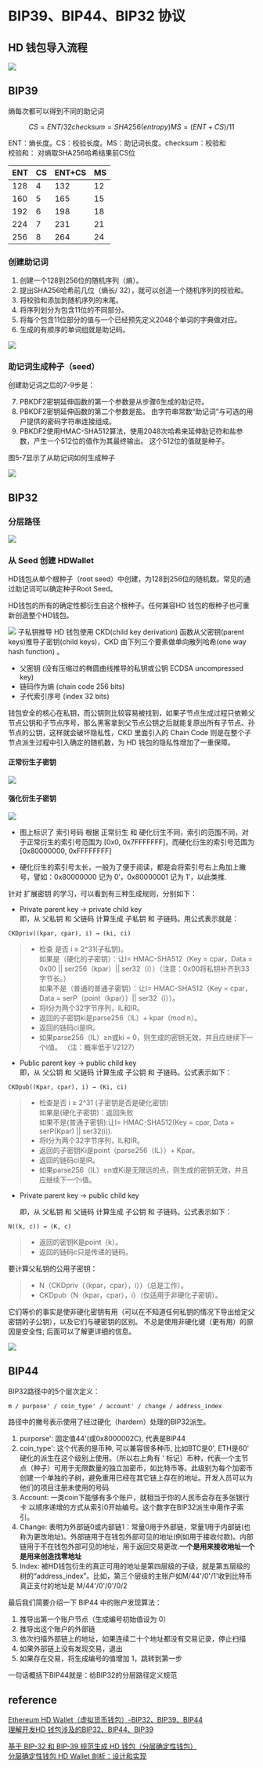 # BIP39、BIP44、BIP32 协议


## HD 钱包导入流程

<!-- <html>
<img src="http://assets.processon.com/chart_image/5d3c0a25e4b0d11c8912ddd6.png"/>
</html> -->
![](../../image/wallet/wallet-BIP.png)

## BIP39
熵每次都可以得到不同的助记词  

```math

CS = ENT /32 

checksum = SHA256(entropy)

MS = (ENT + CS) / 11 
```

ENT：熵长度。CS：校验长度。MS：助记词长度。checksum：校验和  
校验和： 对熵取SHA256哈希结果前CS位

  ENT  | CS | ENT+CS |  MS  
----|--------|------|------
  128  |  4 |   132  |  12  
  160  |  5 |   165  |  15  
  192  |  6 |   198  |  18  
  224  |  7 |   231  |  21  
  256  |  8 |   264  |  24  

### 创建助记词
1. 创建一个128到256位的随机序列（熵）。
2. 提出SHA256哈希前几位（熵长/ 32），就可以创造一个随机序列的校验和。
3. 将校验和添加到随机序列的末尾。
4. 将序列划分为包含11位的不同部分。
5. 将每个包含11位部分的值与一个已经预先定义2048个单词的字典做对应。
6. 生成的有顺序的单词组就是助记码。

<html>
<img src="https://camo.githubusercontent.com/206a23cb52a419ad9a99fb9e195efae3b0ddfe28/687474703a2f2f75706c6f61642d696d616765732e6a69616e7368752e696f2f75706c6f61645f696d616765732f313738353935392d626564343936323433646437353338392e706e673f696d6167654d6f6772322f6175746f2d6f7269656e742f7374726970253743696d61676556696577322f322f772f31323430"/>
</html>

### 助记词生成种子（seed）
创建助记词之后的7-9步是：

7. PBKDF2密钥延伸函数的第一个参数是从步骤6生成的助记符。
8. PBKDF2密钥延伸函数的第二个参数是盐。 由字符串常数“助记词”与可选的用户提供的密码字符串连接组成。
9. PBKDF2使用HMAC-SHA512算法，使用2048次哈希来延伸助记符和盐参数，产生一个512位的值作为其最终输出。 这个512位的值就是种子。

图5-7显示了从助记词如何生成种子 
<html>
<img src="https://camo.githubusercontent.com/bf862c1dddf3bea345b7b2ce053a917c8207ff58/687474703a2f2f75706c6f61642d696d616765732e6a69616e7368752e696f2f75706c6f61645f696d616765732f313738353935392d313535653630343138383837386233392e706e673f696d6167654d6f6772322f6175746f2d6f7269656e742f7374726970253743696d61676556696577322f322f772f31323430"/>
</html>


## BIP32
### 分层路径
<html>
<img src="https://raw.githubusercontent.com/bitcoin/bips/master/bip-0032/derivation.png"/>
</html>

### 从 Seed 创建 HDWallet

HD钱包从单个根种子（root seed）中创建，为128到256位的随机数。常见的通过助记词可以确定种子Root Seed。

HD钱包的所有的确定性都衍生自这个根种子。任何兼容HD 钱包的根种子也可重新创造整个HD钱包。
<html>
<img src="https://camo.githubusercontent.com/3b42f5e3d86302f09bfaa1ed6d20b08b6acbc036/687474703a2f2f75706c6f61642d696d616765732e6a69616e7368752e696f2f75706c6f61645f696d616765732f313738353935392d383338666234343435613164313739632e706e673f696d6167654d6f6772322f6175746f2d6f7269656e742f7374726970253743696d61676556696577322f322f772f31323430"/>
</html>
子私钥推导
HD 钱包使用 CKD(child key derivation) 函数从父密钥(parent keys)推导子密钥(child keys)，CKD 由下列三个要素做单向散列哈希(one way hash function) 。  

- 父密钥 (没有压缩过的椭圆曲线推导的私钥或公钥 ECDSA uncompressed key)
- 链码作为熵 (chain code 256 bits)
- 子代索引序号 (index 32 bits)  

钱包安全的核心在私钥，而公钥则比较容易被找到，如果子节点生成过程只依赖父节点公钥和子节点序号，那么黑客拿到父节点公钥之后就能复原出所有子节点、孙节点的公钥，这样就会破坏隐私性，CKD 里面引入的 Chain Code 则是在整个子节点派生过程中引入确定的随机数，为 HD 钱包的隐私性增加了一重保障。

#### 正常衍生子密钥
<html>
<img src="https://camo.githubusercontent.com/8e6fec24c6180b70c286f68545662e755ad11066/687474703a2f2f75706c6f61642d696d616765732e6a69616e7368752e696f2f75706c6f61645f696d616765732f313738353935392d313232346638663161636433383164342e706e673f696d6167654d6f6772322f6175746f2d6f7269656e742f7374726970253743696d61676556696577322f322f772f31323430"/>
</html>

#### 强化衍生子密钥
<html>
<img src="https://camo.githubusercontent.com/c72e819b4c1419fde00d25465e933766291b1bbe/687474703a2f2f75706c6f61642d696d616765732e6a69616e7368752e696f2f75706c6f61645f696d616765732f313738353935392d646130363336643433623335373965642e706e673f696d6167654d6f6772322f6175746f2d6f7269656e742f7374726970253743696d61676556696577322f322f772f31323430"/>
</html>

-  图上标识了 索引号码 根据 正常衍生 和 硬化衍生不同，索引的范围不同，对于正常衍生的索引号范围为 [0x0, 0x7FFFFFFF]，而硬化衍生的索引号范围为 [0x80000000, 0xFFFFFFFF]  

- 硬化衍生的索引号太长，一般为了便于阅读，都是会将索引号右上角加上撇号，譬如：0x80000000 记为 0’，0x80000001 记为 1’，以此类推.   


针对 扩展密钥 的学习，可以看到有三种生成规则，分别如下：


- Private parent key -> private child key  
  即，从 父私钥 和 父链码 计算生成 子私钥 和 子链码。用公式表示就是：
```
CKDpriv((kpar, cpar), i) → (ki, ci)
```
>- 检查 是否 i ≥ 2^31(子私钥)。   
如果是（硬化的子密钥）：让I= HMAC-SHA512（Key = cpar，Data = 0x00 || ser256（kpar）|| ser32（i））（注意：0x00将私钥补齐到33字节长。）  
如果不是（普通的普通子密钥）：让I= HMAC-SHA512（Key = cpar，Data = serP（point（kpar））|| ser32（i））。
>- 将I分为两个32字节序列，IL和IR。
>- 返回的子密钥ki是parse256（IL）+ kpar（mod n）。
>- 返回的链码ci是IR。
>- 如果parse256（IL）≥n或ki = 0，则生成的密钥无效，并且应继续下一个i值。 （注：概率低于1/2127）


- Public parent key -> public child key  
  即，从 父公钥 和 父链码 计算生成 子公钥 和 子链码。公式表示如下：

```
CKDpub((Kpar, cpar), i) → (Ki, ci)
```

>- 检查是否 i ≥ 2^31 (子密钥是否是硬化密钥)  
如果是(硬化子密钥)：返回失败  
如果不是(普通子密钥):让I= HMAC-SHA512(Key = cpar, Data = serP(Kpar) || ser32(i)).
>- 将I分为两个32字节序列，IL和IR。
>- 返回的子密钥Ki是point（parse256（IL））+ Kpar。
>- 返回的链码ci是IR。
>- 如果parse256（IL）≥n或Ki是无限远的点，则生成的密钥无效，并且应继续下一个i值。
- Private parent key -> public child key  

  即，从 父私钥 和 父链码 计算生成 子公钥 和 子链码。公式表示如下：

```
N((k, c)) → (K, c)
```
>- 返回的密钥K是point（k）。
>- 返回的链码c只是传递的链码。

要计算父私钥的公用子密钥：

>- N（CKDpriv（（kpar，cpar），i））（总是工作）。
>- CKDpub（N（kpar，cpar），i）（仅适用于非硬化子密钥）。

它们等价的事实是使非硬化密钥有用（可以在不知道任何私钥的情况下导出给定父密钥的子公钥），以及它们与硬密钥的区别。 不总是使用非硬化键（更有用）的原因是安全性; 后面可以了解更详细的信息。  



<html>
<img src="https://stevenocean.github.io/2018/09/23/generate-hd-wallet-by-bip39/generate-hd-wallet.jpg"/>
</html>

## BIP44
BIP32路径中的5个层次定义：
```
m / purpose' / coin_type' / account' / change / address_index
```
路径中的撇号表示使用了经过硬化（hardern）处理的BIP32派生。

1. purporse': 固定值44'(或0x8000002C), 代表是BIP44  
2. coin_type': 这个代表的是币种, 可以兼容很多种币, 比如BTC是0', ETH是60'  
硬化的派生在这个级别上使用。（所以右上角有 ' 标记）币种，代表一个主节点（种子）可用于无限数量的独立加密币，如比特币等。此级别为每个加密币创建一个单独的子树，避免重用已经在其它链上存在的地址。开发人员可以为他们的项目注册未使用的号码
3. Account:   一类coin下能够有多个账户，就相当于你的人民币会存在多张银行卡    以顺序递增的方式从索引0开始编号。这个数字在BIP32派生中用作子索引。
4. Change: 表明为外部链0或内部链1：常量0用于外部链，常量1用于内部链(也称为更改地址)。外部链用于在钱包外部可见的地址(例如用于接收付款)。内部链用于不在钱包外部可见的地址，用于返回交易更改.**一个是用来接收地址一个是用来创造找零地址**
5. Index:  被HD钱包衍生的真正可用的地址是第四层级的子级，就是第五层级的树的“address_index”。比如，第三个层级的主账户如M/44'/0'/1'收到比特币真正支付的地址是 M/44'/0'/0'/0/2 

最后我们简要介绍一下 BIP44 中的账户发现算法：

1. 推导出第一个账户节点（生成编号初始值设为 0）
2. 推导出这个账户的外部链
3. 依次扫描外部链上的地址，如果连续二十个地址都没有交易记录，停止扫描
4. 如果外部链上没有发现交易，退出
5. 如果存在交易，将生成编号的值增加 1，跳转到第一步

一句话概括下BIP44就是：给BIP32的分层路径定义规范  



## reference  
[Ethereum HD Ｗallet（虚拟货币钱包）-BIP32、BIP39、BIP44](https://www.cnblogs.com/wanghui-garcia/p/9970735.html)  
[理解开发HD 钱包涉及的BIP32、BIP44、BIP39](https://learnblockchain.cn/2018/09/28/hdwallet/)

[基于 BIP-32 和 BIP-39 规范生成 HD 钱包（分层确定性钱包）](https://stevenocean.github.io/2018/09/23/generate-hd-wallet-by-bip39.html)  
[分层确定性钱包 HD Wallet 剖析：设计和实现](https://www.arcblock.io/zh/post/2018/12/01/hd-wallets-design-and-implementation)

